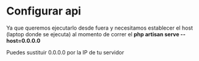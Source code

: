 # Configurar api
Ya que queremos ejecutarlo desde fuera y necesitamos establecer el host (laptop donde se ejecuta)
al momento de correr el 
**php artisan serve --host=0.0.0.0**

Puedes sustituir 0.0.0.0 por la IP de tu servidor